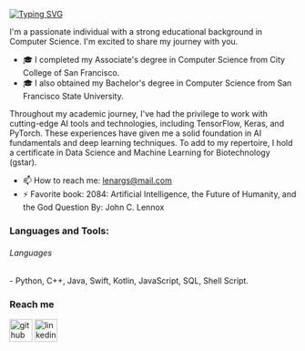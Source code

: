 
[![Typing SVG](https://readme-typing-svg.herokuapp.com?color=%238B4513&lines=Hi+there+,+I+am+Estefanos)](https://github.com/Estefanos8080)

I'm a passionate individual with a strong educational background in Computer Science. I'm excited to share my journey with you.

- 🎓 I completed my Associate's degree in Computer Science from City College of San Francisco.
- 🎓 I also obtained my Bachelor's degree in Computer Science from San Francisco State University.

Throughout my academic journey, I've had the privilege to work with cutting-edge AI tools and technologies, including TensorFlow, Keras, and PyTorch. These experiences have given me a solid foundation in AI fundamentals and deep learning techniques. To add to my repertoire, I hold a certificate in Data Science and Machine Learning for Biotechnology (gstar).

- 📫 How to reach me: lenargs@mail.com
- ⚡ Favorite book: 2084: Artificial Intelligence, the Future of Humanity, and the God Question  By: John C. Lennox


<h3 align="left">Languages and Tools:</h3>
<h6> Languages </h6>
 - Python, C++, Java, Swift, Kotlin, JavaScript, SQL, Shell Script.
 
<!--  ### Visitor counter
 [![Visitors](https://visitor-badge.glitch.me/badge?page_id=Estefanos8080.Estefanos8080)](https://github.com/Estefanos8080/Estefanos8080) -->


<!-- ### Stats -->

<!-- ![Estefano's status](https://github-readme-stats.vercel.app/api?username=Estefanos8080&count_private=true&hide_border=true&show_icons=true&hide_title=true&theme=dark) 
![Estefano's Top Langs](https://github-readme-stats.vercel.app/api/top-langs/?username=Estefanos8080&layout=compact&hide=php&hide_border=true&theme=dark)
 -->
 
### Reach me
[<img src='https://cdn.jsdelivr.net/npm/simple-icons@3.0.1/icons/github.svg' alt='github' height='40'>](https://github.com/Estefanos8080) [<img src='https://cdn.jsdelivr.net/npm/simple-icons@3.0.1/icons/linkedin.svg' alt='linkedin' height='40'>](https://www.linkedin.com/in/estefanos-kebebew1122b41b5/)  

 

